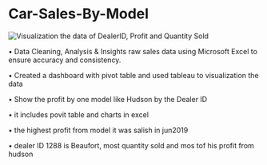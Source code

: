 # Car-Sales-By-Model

![Visualization the data of DealerID, Profit and Quantity Sold](https://github.com/user-attachments/assets/95b04a3e-4249-4dfe-b5ea-98f3c69a860f)

•	Data Cleaning, Analysis & Insights raw sales data using Microsoft Excel to ensure accuracy and consistency.

•	Created a dashboard with pivot table and used tableau to visualization the data

•	Show the profit by one model like Hudson by the Dealer ID

•	it includes povit table and charts in excel

• the highest profit from model it was salish in jun2019

• dealer ID 1288 is Beaufort, most quantity sold and mos tof his profit from hudson

